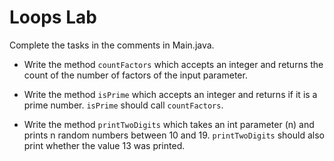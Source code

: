 # Loops Lab
Complete the tasks in the comments in Main.java.

- Write the method `countFactors` which accepts an integer and returns
the count of the number of factors of the input parameter.
   
- Write the method `isPrime` which accepts an integer and returns if
it is a prime number. `isPrime` should call `countFactors`.

- Write the method `printTwoDigits` which takes an int parameter (n) and 
prints n random numbers between 10 and 19. `printTwoDigits` should also print
whether the value 13 was printed.